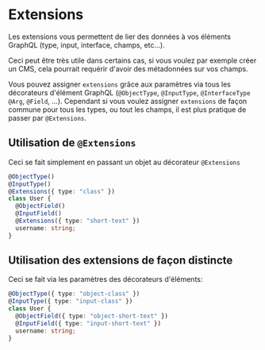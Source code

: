 # Extensions
Les extensions vous permettent de lier des données à vos éléments GraphQL (type, input, interface, champs, etc...).

Ceci peut être très utile dans certains cas, si vous voulez par exemple créer un CMS, cela pourrait requérir d'avoir des métadonnées sur vos champs.

Vous pouvez assigner `extensions` grâce aux paramètres via tous les décorateurs d'élément GraphQL (`@ObjectType`, `@InputType`, `@InterfaceType` `@Arg`, `@Field`, ...). Cependant si vous voulez assigner `extensions` de façon commune pour tous les types, ou tout les champs, il est plus pratique de passer par `@Extensions`.  

## Utilisation de `@Extensions`
Ceci se fait simplement en passant un objet au décorateur `@Extensions`
```ts
@ObjectType()
@InputType()
@Extensions({ type: "class" })
class User {
  @ObjectField()
  @InputField()
  @Extensions({ type: "short-text" })
  username: string;
}
```

## Utilisation des extensions de façon distincte
Ceci se fait via les paramètres des décorateurs d'éléments:
```ts
@ObjectType({ type: "object-class" })
@InputType({ type: "input-class" })
class User {
  @ObjectField({ type: "object-short-text" })
  @InputField({ type: "input-short-text" })
  username: string;
}
```
